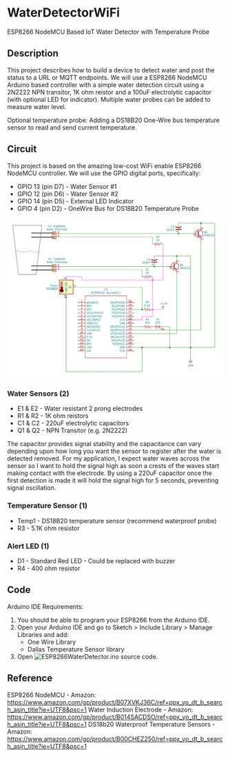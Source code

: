 # WaterDetectorWiFi
ESP8266 NodeMCU Based IoT Water Detector with Temperature Probe

## Description
This project describes how to build a device to detect water and post the status to a URL or MQTT endpoints. 
We will use a ESP8266 NodeMCU Arduino based controller with a simple water detection circuit using a 2N2222 NPN transitor, 
1K ohm reistor and a 100uF electrolytic capacitor (with optional LED for indicator).  Multiple water probes can be added to measure water level.

Optional temperature probe: Adding a DS18B20 One-Wire bus temperature sensor to read and send current temperature.

## Circuit
This project is based on the amazing low-cost WiFi enable ESP8266 NodeMCU controller.  We will use the GPIO digital ports, specifically:
* GPIO 13 (pin D7) - Water Sensor #1
* GPIO 12 (pin D6) - Water Sensor #2
* GPIO 14 (pin D5) - External LED Indicator
* GPIO  4 (pin D2) - OneWire Bus for DS18B20 Temperature Probe

![Circuit Board](schematic.png)

### Water Sensors (2)
* E1 & E2 - Water resistant 2 prong electrodes 
* R1 & R2 - 1K ohm reistors 
* C1 & C2 - 220uF electrolytic capacitors 
* Q1 & Q2 - NPN Transitor (e.g. 2N2222)

The capacitor provides signal stability and the capacitance can vary depending upon how long you want the sensor to register after the water is detected removed.  For my application, I expect water waves across the sensor so I want to hold the signal high as soon a crests of the waves start making contact with the electrode.  By using a 220uF capacitor once the first detection is made it will hold the signal high for 5 seconds, preventing signal oscillation. 

### Temperature Sensor (1)
* Temp1 - DS18B20 temperature sensor (recommend waterproof probe) 
* R3 - 5.1K ohm resistor

### Alert LED (1)
* D1 - Standard Red LED - Could be replaced with buzzer
* R4 - 400 ohm resistor

## Code
Arduino IDE Requirements:
1. You should be able to program your ESP8266 from the Arduino IDE.  
2. Open your Arduino IDE and go to Sketch > Include Library > Manage Libraries and add:
    * One Wire Library
    * Dallas Temperature Sensor library
3. Open ![ESP8266WaterDetector.ino](ESP8266WaterDetector.ino) source code.

## Reference
ESP8266 NodeMCU - Amazon: https://www.amazon.com/gp/product/B07XVKJ36C/ref=ppx_yo_dt_b_search_asin_title?ie=UTF8&psc=1
Water Induction Electrode - Amazon: https://www.amazon.com/gp/product/B014SACDSO/ref=ppx_yo_dt_b_search_asin_title?ie=UTF8&psc=1
DS18b20 Waterproof Temperature Sensors - Amazon: https://www.amazon.com/gp/product/B00CHEZ250/ref=ppx_yo_dt_b_search_asin_title?ie=UTF8&psc=1

